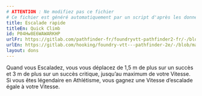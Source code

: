 ```yaml
---
# ATTENTION : Ne modifiez pas ce fichier
# Ce fichier est généré automatiquement par un script d'après les données du module Foundry VTT officiel et de sa traduction
title: Escalade rapide
titleEn: Quick Climb
id: P04Hw8E6WAWARKHP
urlFr: https://gitlab.com/pathfinder-fr/foundryvtt-pathfinder2-fr/-/blob/master/data/feats/P04Hw8E6WAWARKHP.htm
urlEn: https://gitlab.com/hooking/foundry-vtt---pathfinder-2e/-/blob/master/packs/data/feats.db/quick-climb.json
layout: dons
---
```

Quand vous Escaladez, vous vous déplacez de 1,5 m de plus sur un succès et 3 m de plus sur un succès critique, jusqu’au maximum de votre Vitesse. Si vous êtes légendaire en Athlétisme, vous gagnez une Vitesse d’escalade égale à votre Vitesse.
